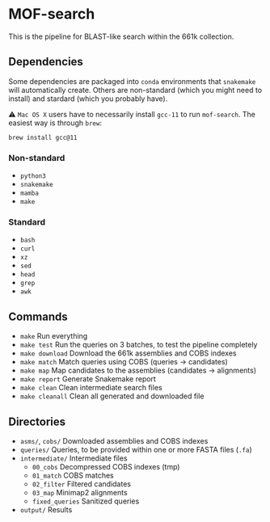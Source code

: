 # MOF-search

This is the pipeline for BLAST-like search within the 661k collection.


## Dependencies

Some dependencies are packaged into `conda` environments that `snakemake` will automatically create.
Others are non-standard (which you might need to install) and stardard (which you probably have).

:warning: `Mac OS X` users have to necessarily install `gcc-11` to run `mof-search`. The easiest way is through `brew`:
```
brew install gcc@11
```

### Non-standard
* `python3`
* `snakemake`
* `mamba`
* `make`

### Standard
* `bash`
* `curl`
* `xz`
* `sed`
* `head`
* `grep`
* `awk`


## Commands

* `make`          Run everything
* `make test`     Run the queries on 3 batches, to test the pipeline completely
* `make download` Download the 661k assemblies and COBS indexes
* `make match`    Match queries using COBS (queries -> candidates)
* `make map`      Map candidates to the assemblies (candidates -> alignments)
* `make report`   Generate Snakemake report
* `make clean`    Clean intermediate search files
* `make cleanall` Clean all generated and downloaded file



## Directories

* `asms/`, `cobs/` Downloaded assemblies and COBS indexes
* `queries/` Queries, to be provided within one or more FASTA files (`.fa`)
* `intermediate/` Intermediate files
   * `00_cobs` Decompressed COBS indexes (tmp)
   * `01_match` COBS matches
   * `02_filter` Filtered candidates
   * `03_map` Minimap2 alignments
   * `fixed_queries` Sanitized queries
* `output/` Results

